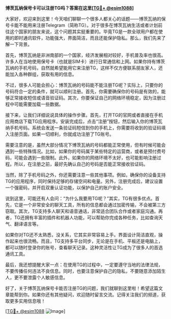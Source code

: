 **博茨瓦纳保号卡可以注册TG吗？答案在这里[[TG💪+ @esim1088](https://t.me/s/esim1088)]**

大家好，欢迎来到这里！今天咱们聊聊一个很多人都关心的话题——博茨瓦纳的保号卡能不能用来注册Telegram（简称TG）。对于很多在博茨瓦纳生活或者计划前往这个国家的朋友来说，这个问题其实挺重要的。毕竟TG是一款全球用户都在使用的即时通讯软件，功能强大，界面简洁，而且还能保护隐私。那么，我们先来了解一下背景。

首先，博茨瓦纳是非洲南部的一个国家，经济发展相对较好，手机普及率也很高。许多人在当地使用保号卡（也就是SIM卡）进行日常通信和上网。如果你持有博茨瓦纳的手机号码，自然就希望能用它来注册TG，这样不仅方便联系朋友家人，还能加入各种群组，获取有用的信息。

不过，很多人可能会担心：博茨瓦纳的号码能不能注册TG呢？实际上，只要你的号码符合一定的条件，就可以顺利注册。首先，你需要确保你的号码是有效的，能够正常接收短信或语音验证码。其次，你要保证自己的网络环境稳定，因为注册过程中可能需要加载一些数据。

接下来，让我们详细说说具体的操作步骤。首先，打开TG的官网或者直接在手机应用商店下载TG应用程序。安装完成后，点击“注册”按钮，然后输入你的博茨瓦纳手机号码。系统会发送一条验证码短信到你的手机上，你需要将收到的验证码填入注册页面。如果一切顺利，你就成功注册了TG账号。

需要注意的是，虽然大部分情况下博茨瓦纳的号码都能正常使用，但有时候可能会遇到一些特殊情况。比如，如果你的号码属于某些特定的运营商，或者是预付费号码，可能会遇到一些限制。此外，如果你的网络环境不太好，也可能影响注册过程。所以，在注册之前，最好先确认自己的号码是否能正常接收验证码。

当然，除了手机号码之外，你还需要注意一些其他事项。例如，确保你的设备支持TG的应用程序，同时保持足够的存储空间和电量。另外，注册完成后，建议设置一个强密码，并开启双重认证功能，以保护自己的账户安全。

说到这里，可能还有人会问：“为什么我要用TG呢？”其实，TG有很多优点。首先，它是一个非常安全的聊天工具，所有的信息都会通过加密传输，不会被第三方窃取。其次，TG支持多人聊天和语音通话，非常适合团队合作或者家庭沟通。再者，TG还拥有丰富的插件和机器人功能，可以帮助你完成各种任务，比如查询天气、翻译语言等。

如果你对TG还不太熟悉，没关系，它其实非常容易上手。界面设计简洁直观，操作起来也很流畅。而且，TG支持多平台同步，无论是在手机、平板还是电脑上，都可以随时登录你的账号，查看聊天记录。这种灵活性让TG成为了很多人的首选通讯工具。

最后，我还想提醒大家一点：在使用TG的过程中，一定要遵守当地的法律法规，不要传播任何违法不良信息。同时，也要注意保护自己的隐私，不要随意添加陌生人，更不要泄露个人敏感信息。

好了，关于博茨瓦纳保号卡能否注册TG的问题，我们就聊到这里啦！希望这篇文章能帮到你。如果你还有其他疑问，欢迎随时留言交流。记得关注我们的频道，获取更多实用信息哦！

[[TG💪+ @esim1088](https://t.me/s/esim1088) ![Image](https://i.postimg.cc/4NQfJmqS/Snipaste-2025-05-13-00-14-12.png)]